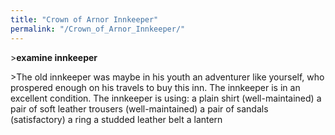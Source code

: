 ```yaml
---
title: "Crown of Arnor Innkeeper"
permalink: "/Crown_of_Arnor_Innkeeper/"
---
```


\>**examine innkeeper**

\>The old innkeeper was maybe in his youth an adventurer like yourself,
who prospered enough on his travels to buy this inn.
The innkeeper is in an excellent condition.
The innkeeper is using:
<worn on body> a plain shirt (well-maintained)
<worn on legs> a pair of soft leather trousers (well-maintained)
<worn on feet> a pair of sandals (satisfactory)
<worn on finger> a ring
<worn as belt> a studded leather belt
<worn on belt> a lantern